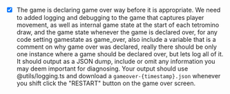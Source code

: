 - [x] The game is declaring game over way before it is appropriate. We need to added logging and debugging to the game that captures player movement, as well as internal game state at the start of each tetromino draw, and the game state whenever the game is declared over, for any code setting gamestate as game_over, also include a variable that is a comment on why game over was declared, really there should be only one instance where a game should be declared over, but lets log all of it. It should output as a JSON dump, include or omit any information you may deem important for diagnosing. Your output should use @utils/logging.ts and download a `gameover-{timestamp}.json` whenever you shift click the "RESTART" button on the game over screen.
